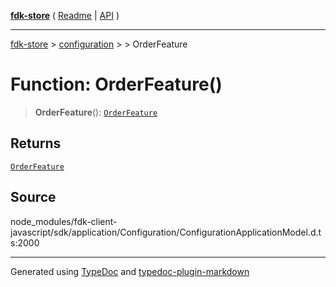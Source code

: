 [**fdk-store**](../../../README.md) ( [Readme](../../../README.md) \| [API](../../../API.md) )

---

[fdk-store](../../../API.md) > [configuration](../../README.md) > [<internal>](../README.md) > OrderFeature

# Function: OrderFeature()

> **OrderFeature**(): [`OrderFeature`](../type-aliases/type-alias.OrderFeature.md)

## Returns

[`OrderFeature`](../type-aliases/type-alias.OrderFeature.md)

## Source

node_modules/fdk-client-javascript/sdk/application/Configuration/ConfigurationApplicationModel.d.ts:2000

---

Generated using [TypeDoc](https://typedoc.org/) and [typedoc-plugin-markdown](https://www.npmjs.com/package/typedoc-plugin-markdown)
